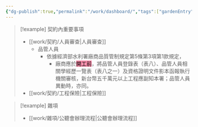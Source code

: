 ```yaml
---
{"dg-publish":true,"permalink":"/work/dashboard/","tags":["gardenEntry"]}
---
```



> [!example] 契約內重要事項
> - [[work/契約/人員審查\|人員審查]]
> 	- 品管人員
> 		- 依據經濟部水利署廠商品質管制規定第5條第3項第1款規定，
> 			- 廠商應於<mark style="background: #FF5582A6;">開工前</mark>，將品管人員登錄表（表八）、品管人員相關學經歷一覽表（表八之一）及資格證明文件影本函報執行機關審核，新台幣五千萬元以上工程應副知本署；品管人員異動時，亦同。
> - [[work/契約/工程保險\|工程保險]]

> [!example] 雜項
> - [[work/雜項/公聽會辦理流程\|公聽會辦理流程]]
